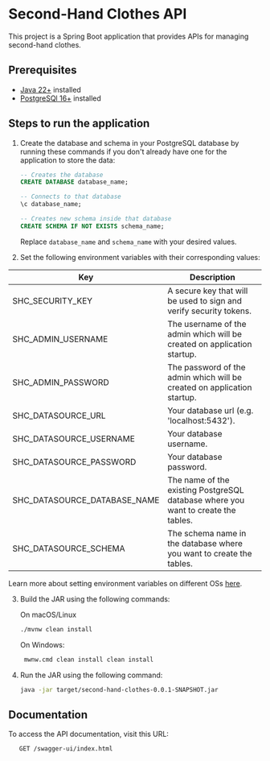 # Second-Hand Clothes API

   This project is a Spring Boot application that provides APIs for managing second-hand clothes.

## Prerequisites

- [Java 22+](https://www.oracle.com/java/technologies/downloads/#java23) installed
- [PostgreSQl 16+](https://www.postgresql.org/download/) installed

## Steps to run the application

1. Create the database and schema in your PostgreSQL database by running these commands if you don't already have one for the application to store the data:
   ```sql
   -- Creates the database
   CREATE DATABASE database_name;
   
   -- Connects to that database
   \c database_name; 
   
   -- Creates new schema inside that database
   CREATE SCHEMA IF NOT EXISTS schema_name;
   ```
   Replace `database_name` and `schema_name` with your desired values. 

2. Set the following environment variables with their corresponding values:
    
| Key                          | Description                                                                       |
|------------------------------|-----------------------------------------------------------------------------------|
| SHC_SECURITY_KEY             | A secure key that will be used to sign and verify security tokens.                |
| SHC_ADMIN_USERNAME           | The username of the admin which will be created on application startup.           |
| SHC_ADMIN_PASSWORD           | The password of the admin which will be created on application startup.           |
| SHC_DATASOURCE_URL           | Your database url (e.g. 'localhost:5432').                                        |
| SHC_DATASOURCE_USERNAME      | Your database username.                                                           |
| SHC_DATASOURCE_PASSWORD      | Your database password.                                                           |
| SHC_DATASOURCE_DATABASE_NAME | The name of the existing PostgreSQL database where you want to create the tables. |
| SHC_DATASOURCE_SCHEMA        | The schema name in the database where you want to create the tables.              | 

   Learn more about setting environment variables on different OSs [here](https://www3.ntu.edu.sg/home/ehchua/programming/howto/Environment_Variables.html).

3. Build the JAR using the following commands:

   On macOS/Linux
    ```bash
    ./mvnw clean install
    ```
   On Windows:
   ```bash
    mwnw.cmd clean install clean install
   ```

4. Run the JAR using the following command:

    ```bash
    java -jar target/second-hand-clothes-0.0.1-SNAPSHOT.jar
    ```

## Documentation

   To access the API documentation, visit this URL:

   ```http request 
      GET /swagger-ui/index.html
   ```


